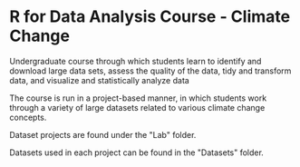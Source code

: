 # R for Data Analysis Course - Climate Change 
 Undergraduate course through which students learn to identify and download large data sets, assess the quality of the data, tidy and transform data, and visualize and statistically analyze data

The course is run in a project-based manner, in which students work through a variety of large datasets related to various climate change concepts. 

Dataset projects are found under the "Lab" folder. 

Datasets used in each project can be found in the "Datasets" folder. 

